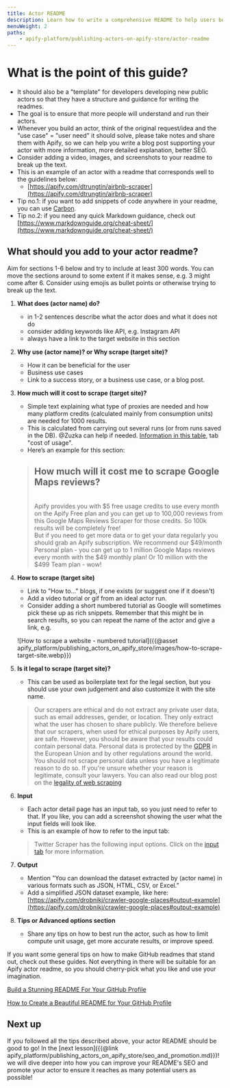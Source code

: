 ```yaml
---
title: Actor README
description: Learn how to write a comprehensive README to help users better navigate, understand and run the actor.
menuWeight: 2
paths:
    - apify-platform/publishing-actors-on-apify-store/actor-readme
---
```


# What is the point of this guide?

- It should also be a "template" for developers developing new public actors so that they have a structure and guidance for writing the readmes.
- The goal is to ensure that more people will understand and run their actors.
- Whenever you build an actor, think of the original request/idea and the "use case" = "user need" it should solve, please take notes and share them with Apify, so we can help you write a blog post supporting your actor with more information, more detailed explanation, better SEO.
- Consider adding a video, images, and screenshots to your readme to break up the text.
- This is an example of an actor with a readme that corresponds well to the guidelines below:
  - [https://apify.com/dtrungtin/airbnb-scraper](https://apify.com/dtrungtin/airbnb-scraper)
- Tip no.1: if you want to add snippets of code anywhere in your readme, you can use [Carbon](https://github.com/carbon-app/carbon).
- Tip no.2: if you need any quick Markdown guidance, check out [https://www.markdownguide.org/cheat-sheet/](https://www.markdownguide.org/cheat-sheet/)

## What should you add to your actor readme?

Aim for sections 1-6 below and try to include at least 300 words. You can move the sections around to some extent if it makes sense, e.g. 3 might come after 6. Consider using emojis as bullet points or otherwise trying to break up the text.

1. **What does (actor name) do?**

    - in 1-2 sentences describe what the actor does and what it does not do
    - consider adding keywords like API, e.g. Instagram API
    - always have a link to the target website in this section

2. **Why use (actor name)? or Why scrape (target site)?**

    - How it can be beneficial for the user
    - Business use cases
    - Link to a success story, or a business use case, or a blog post.

3. **How much will it cost to scrape (target site)?**

    - Simple text explaining what type of proxies are needed and how many platform credits (calculated mainly from consumption units) are needed for 1000 results.
    - This is calculated from carrying out several runs (or from runs saved in the DB). @Zuzka can help if needed. [Information in this table](https://docs.google.com/spreadsheets/d/1NOkob1eYqTsRPTVQdltYiLUsIipvSFXswRcWQPtCW9M/edit#gid=1761542436), tab "cost of usage".
    - Here’s an example for this section:

    > ## How much will it cost me to scrape Google Maps reviews?
    >
    > <br/> Apify provides you with $5 free usage credits to use every month on the Apify Free plan and you can get up to 100,000 reviews from this Google Maps Reviews Scraper for those credits. So 100k results will be completely free!
    > <br/> But if you need to get more data or to get your data regularly you should grab an Apify subscription. We recommend our $49/month Personal plan - you can get up to 1 million Google Maps reviews every month with the $49 monthly plan! Or 10 million with the $499 Team plan - wow!

4. **How to scrape (target site)**

    - Link to "How to…" blogs, if one exists (or suggest one if it doesn't)
    - Add a video tutorial or gif from an ideal actor run.
    - Consider adding a short numbered tutorial as Google will sometimes pick these up as rich snippets. Remember that this might be in search results, so you can repeat the name of the actor and give a link, e.g.

    ![How to scrape a website - numbered tutorial]({{@asset apify_platform/publishing_actors_on_apify_store/images/how-to-scrape-target-site.webp}})

5. **Is it legal to scrape (target site)?**

    - This can be used as boilerplate text for the legal section, but you should use your own judgement and also customize it with the site name.

    > Our scrapers are ethical and do not extract any private user data, such as email addresses, gender, or location. They only extract what the user has chosen to share publicly. We therefore believe that our scrapers, when used for ethical purposes by Apify users, are safe. However, you should be aware that your results could contain personal data. Personal data is protected by the [GDPR](https://en.wikipedia.org/wiki/General_Data_Protection_Regulation) in the European Union and by other regulations around the world. You should not scrape personal data unless you have a legitimate reason to do so. If you're unsure whether your reason is legitimate, consult your lawyers. You can also read our blog post on the [legality of web scraping](https://blog.apify.com/is-web-scraping-legal/)

6. **Input**

    - Each actor detail page has an input tab, so you just need to refer to that. If you like, you can add a screenshot showing the user what the input fields will look like.
    - This is an example of how to refer to the input tab:

    > Twitter Scraper has the following input options. Click on the [input tab](https://apify.com/vdrmota/twitter-scraper/input-schema) for more information.

7. **Output**

    - Mention "You can download the dataset extracted by (actor name) in various formats such as JSON, HTML, CSV, or Excel.”
    - Add a simplified JSON dataset example, like here: [https://apify.com/drobnikj/crawler-google-places#output-example](https://apify.com/drobnikj/crawler-google-places#output-example)

8. **Tips or Advanced options section**
    - Share any tips on how to best run the actor, such as how to limit compute unit usage, get more accurate results, or improve speed.

If you want some general tips on how to make GitHub readmes that stand out, check out these guides. Not everything in there will be suitable for an Apify actor readme, so you should cherry-pick what you like and use your imagination.

[Build a Stunning README For Your GitHub Profile](https://towardsdatascience.com/build-a-stunning-readme-for-your-github-profile-9b80434fe5d7)

[How to Create a Beautiful README for Your GitHub Profile](https://yushi95.medium.com/how-to-create-a-beautiful-readme-for-your-github-profile-36957caa711c)

## [](#next) Next up

If you followed all the tips described above, your actor README should be good to go! In the [next lesson]({{@link apify_platform/publishing_actors_on_apify_store/seo_and_promotion.md}})! we will dive deeper into how you can improve your README's SEO and promote your actor to ensure it reaches as many potential users as possible!
